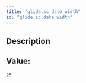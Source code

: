 ```yaml
---
title: "glide.sc.date_width"
id: "glide.sc.date_width"
---
```

## Description



## Value: 
```
25
```